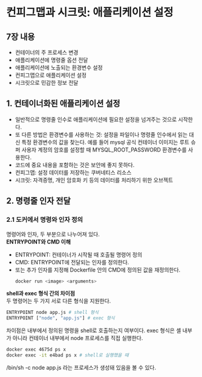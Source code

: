 # 컨피그맵과 시크릿: 애플리케이션 설정

## 7장 내용

- 컨테이너의 주 프로세스 변경
- 애플리케이션에 명령줄 옵션 전달
- 애플리케이션에 노출되는 환경변수 설정
- 컨피그맵으로 애플리케이션 설정
- 시크릿으로 민감한 정보 전달

## 1. 컨테이너화된 애플리케이션 설정

- 일반적으로 명령줄 인수로 애플리케이션에 필요한 설정을 넘겨주는 것으로 시작한다.
- 또 다른 방법은 환경변수를 사용하는 것: 설정을 파일이나 명령줄 인수에서 읽는 대신 특정 환경변수의 값을 찾는다. 예를 들어 mysql 공식 컨테이너 이미지는 루트 슈퍼 사용자 계정의 암호를 설정할 때 MYSQL_ROOT_PASSWORD 환경변수를 사용한다.
- 코드에 중요 내용을 포함하는 것은 보안에 좋지 못하다.
- 컨피그맵: 설정 데이터를 저장하는 쿠버네티스 리소스
- 시크릿: 자격증명, 개인 암호화 키 등의 데이터를 처리하기 위한 오브젝트

## 2. 명령줄 인자 전달

### 2.1 도커에서 명령와 인자 정의

명령어와 인자, 두 부분으로 나누어져 있다.  
**ENTRYPOINT와 CMD 이해**

- ENTRYPOINT: 컨테이너가 시작될 때 호출될 명령어 정의
- CMD: ENTRYPOINT에 전달되는 인자를 정의한다.
- 또는 추가 인자를 지정해 Dockerfile 안의 CMD에 정의된 값을 재정의한다.
  ```bash
  docker run <image> <arguments>
  ```

**shell과 exec 형식 간의 차이점**  
두 명령어는 두 가지 서로 다른 형식을 지원한다.

```bash
ENTRYPOINT node app.js # shell 형식
ENTRYPOINT ["node", "app.js"] # exec 형식
```

차이점은 내부에서 정의된 명령을 shell로 호출하는지 여부이다. exec 형식은 셸 내부가 아니라 컨테이너 내부에서 node 프로세스를 직접 실행한다.

```bash
docker exec 4675d ps x
docker exec -it e4bad ps x # shell로 실행했을 때
```

/bin/sh -c node app.js 라는 프로세스가 생성돼 있음을 볼 수 있다.
